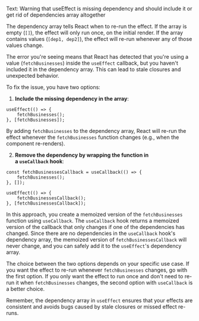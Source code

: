 
Text: Warning that useEffect is missing dependency and should include it or get rid of dependencies array altogether

The dependency array tells React when to re-run the effect. If the array is empty (`[]`), the effect will only run once, on the initial render. If the array contains values (`[dep1, dep2]`), the effect will re-run whenever any of those values change.

The error you're seeing means that React has detected that you're using a value (`fetchBusinesses`) inside the `useEffect` callback, but you haven't included it in the dependency array. This can lead to stale closures and unexpected behavior.

To fix the issue, you have two options:

1. **Include the missing dependency in the array**:

```
useEffect(() => {
	fetchBusinesses();
}, [fetchBusinesses]);
```

By adding `fetchBusinesses` to the dependency array, React will re-run the effect whenever the `fetchBusinesses` function changes (e.g., when the component re-renders).

2. **Remove the dependency by wrapping the function in a `useCallback` hook**:


```
const fetchBusinessesCallback = useCallback(() => {
	fetchBusinesses();
}, []);

useEffect(() => {
	fetchBusinessesCallback();
}, [fetchBusinessesCallback]);
```

In this approach, you create a memoized version of the `fetchBusinesses` function using `useCallback`. The `useCallback` hook returns a memoized version of the callback that only changes if one of the dependencies has changed. Since there are no dependencies in the `useCallback` hook's dependency array, the memoized version of `fetchBusinessesCallback` will never change, and you can safely add it to the `useEffect`'s dependency array.

The choice between the two options depends on your specific use case. If you want the effect to re-run whenever `fetchBusinesses` changes, go with the first option. If you only want the effect to run once and don't need to re-run it when `fetchBusinesses` changes, the second option with `useCallback` is a better choice.

Remember, the dependency array in `useEffect` ensures that your effects are consistent and avoids bugs caused by stale closures or missed effect re-runs.